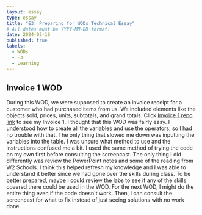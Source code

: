 ```yaml
---
layout: essay
type: essay
title: "E3: Preparing for WODs Technical Essay"
# All dates must be YYYY-MM-DD format!
date: 2024-02-16
published: true
labels:
  - WODs
  - E3
  - Learning
---
```


## Invoice 1 WOD
During this WOD, we were supposed to create an invoice receipt for a customer who had purchased items from us. We included elements like the objects sold, prices, units, subtotals, and grand totals. Click [Invoice 1 repo link](https://github.com/maciewt/ITM352_S24_repo/tree/97f7ebc297941aeaf17abbbbb871c4ee7d1fd461/WODs/Invoice1) to see my Invoice 1. I thought that this WOD was fairly easy. I understood how to create all the variables and use the operators, so I had no trouble with that. The only thing that slowed me down was inputting the variables into the table. I was unsure what method to use and the instructions confused me a bit. I used the same method of trying the code on my own first before consulting the screencast. The only thing I did differently was review the PowerPoint notes and some of the reading from W2 Schools. I think this helped refresh my knowledge and I was able to understand it better since we had gone over the skills during class. To be better prepared, maybe I could review the labs to see if any of the skills covered there could be used in the WOD. For the next WOD, I might do the entire thing even if the code doesn't work. Then, I can consult the screencast for what to fix instead of just seeing solutions with no work done. 
